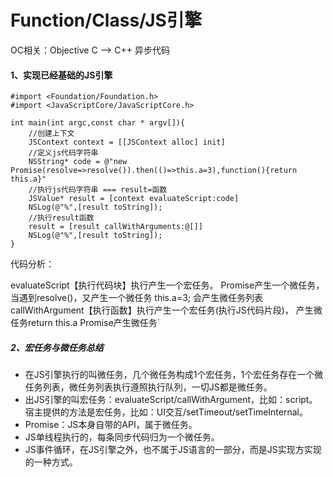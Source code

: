 

# Function/Class/JS引擎

OC相关：Objective C --> C++ 异步代码

#### 1、实现已经基础的JS引擎
```
#import <Foundation/Foundation.h>
#import <JavaScriptCore/JavaScriptCore.h>

int main(int argc,const char * argv[]){
	//创建上下文
	JSContext context = [[JSContext alloc] init]
	//定义js代码字符串
	NSString* code = @"new Promise(resolve=>resolve()).then(()=>this.a=3),function(){return this.a}"
	//执行js代码字符串 === result=函数
	JSValue* result = [context evaluateScript:code] 
	NSLog(@"%",[result toString]);
	//执行result函数
	result = [result callWithArguments:@[]]  
	NSLog(@"%",[result toString]);
}

```

代码分析：
> 
evaluateScript【执行代码块】执行产生一个宏任务。
	Promise产生一个微任务，当遇到resolve()，又产生一个微任务 this.a=3; 会产生微任务列表
callWithArgument【执行函数】执行产生一个宏任务(执行JS代码片段)，
	产生微任务return this.a
Promise产生微任务`


##### 2、宏任务与微任务总结
* 在JS引擎执行的叫微任务，几个微任务构成1个宏任务，1个宏任务存在一个微任务列表，微任务列表执行遵照执行队列，一切JS都是微任务。
* 出JS引擎的叫宏任务：evaluateScript/callWithArgument，比如：script。 宿主提供的方法是宏任务，比如：UI交互/setTimeout/setTimeInternal。
* Promise：JS本身自带的API，属于微任务。
* JS单线程执行的，每条同步代码归为一个微任务。
* JS事件循环，在JS引擎之外，也不属于JS语言的一部分，而是JS实现方实现的一种方式。









